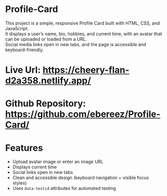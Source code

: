 # Profile-Card
This project is a simple, responsive Profile Card built with HTML, CSS, and JavaScript.  
It displays a user’s name, bio, hobbies, and current time, with an avatar that can be uploaded or loaded from a URL.  
Social media links open in new tabs, and the page is accessible and keyboard-friendly.

# Live Url: https://cheery-flan-d2a358.netlify.app/

# Github Repository: https://github.com/ebereez/Profile-Card/


# Features

- Upload avatar image or enter an image URL  
- Displays current time
- Social links open in new tabs 
- Clean and accessible design (keyboard navigation + visible focus styles)  
- Uses `data-testid` attributes for automated testing


